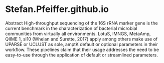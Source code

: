 # Stefan.Pfeiffer.github.io

Abstract
High-throughput sequencing of the 16S rRNA marker gene is the current benchmark in the characterization of bacterial microbial communities
from virtually all environments.
LotuS, IMNGS, MetaAmp, QIIME 1, sl10 (Whelan and Surette, 2017) apply among others make use of UPARSE or UCLUST as sole, amptK default
or optional parameters in their workflow. 
These pipelines claim that their usage addresses the need to be easy-to-use through the application of default or streamlined parameters. 

